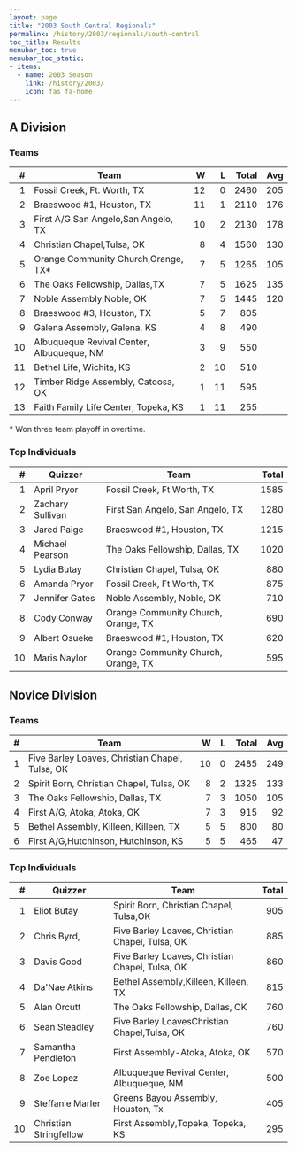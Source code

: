 ```yaml
---
layout: page
title: "2003 South Central Regionals"
permalink: /history/2003/regionals/south-central
toc_title: Results
menubar_toc: true
menubar_toc_static:
- items:
  - name: 2003 Season
    link: /history/2003/
    icon: fas fa-home
---
```


## A Division

### Teams

|    # | Team                                      |    W |    L | Total |  Avg |
| ---: | ----------------------------------------- | ---: | ---: | ----: | ---: |
|    1 | Fossil Creek, Ft. Worth, TX               |   12 |    0 |  2460 |  205 |
|    2 | Braeswood #1, Houston, TX                 |   11 |    1 |  2110 |  176 |
|    3 | First A/G San Angelo,San Angelo, TX       |   10 |    2 |  2130 |  178 |
|    4 | Christian Chapel,Tulsa, OK                |    8 |    4 |  1560 |  130 |
|    5 | Orange Community Church,Orange, TX*       |    7 |    5 |  1265 |  105 |
|    6 | The Oaks Fellowship, Dallas,TX            |    7 |    5 |  1625 |  135 |
|    7 | Noble Assembly,Noble, OK                  |    7 |    5 |  1445 |  120 |
|    8 | Braeswood #3, Houston, TX                 |    5 |    7 |   805 |      |
|    9 | Galena Assembly, Galena, KS               |    4 |    8 |   490 |      |
|   10 | Albuqueque Revival Center, Albuqueque, NM |    3 |    9 |   550 |      |
|   11 | Bethel Life, Wichita, KS                  |    2 |   10 |   510 |      |
|   12 | Timber Ridge Assembly, Catoosa, OK        |    1 |   11 |   595 |      |
|   13 | Faith Family Life Center, Topeka, KS      |    1 |   11 |   255 |      |

\* Won three team playoff in overtime.

### Top Individuals

|    # | Quizzer          | Team                                | Total |
| ---: | ---------------- | ----------------------------------- | ----: |
|    1 | April Pryor      | Fossil Creek, Ft Worth, TX          |  1585 |
|    2 | Zachary Sullivan | First San Angelo, San Angelo, TX    |  1280 |
|    3 | Jared Paige      | Braeswood #1, Houston, TX           |  1215 |
|    4 | Michael Pearson  | The Oaks Fellowship, Dallas, TX     |  1020 |
|    5 | Lydia Butay      | Christian Chapel, Tulsa, OK         |   880 |
|    6 | Amanda Pryor     | Fossil Creek, Ft Worth, TX          |   875 |
|    7 | Jennifer Gates   | Noble Assembly, Noble, OK           |   710 |
|    8 | Cody Conway      | Orange Community Church, Orange, TX |   690 |
|    9 | Albert Osueke    | Braeswood #1, Houston, TX           |   620 |
|   10 | Maris Naylor     | Orange Community Church, Orange, TX |   595 |

## Novice Division

### Teams

|    # | Team                                            |    W |    L | Total |  Avg |
| ---: | ----------------------------------------------- | ---: | ---: | ----: | ---: |
|    1 | Five Barley Loaves, Christian Chapel, Tulsa, OK |   10 |    0 |  2485 |  249 |
|    2 | Spirit Born, Christian Chapel, Tulsa, OK        |    8 |    2 |  1325 |  133 |
|    3 | The Oaks Fellowship, Dallas, TX                 |    7 |    3 |  1050 |  105 |
|    4 | First A/G, Atoka, Atoka, OK                     |    7 |    3 |   915 |   92 |
|    5 | Bethel Assembly, Killeen, Killeen, TX           |    5 |    5 |   800 |   80 |
|    6 | First A/G,Hutchinson, Hutchinson, KS            |    5 |    5 |   465 |   47 |

### Top Individuals

|    # | Quizzer                | Team                                            | Total |
| ---: | ---------------------- | ----------------------------------------------- | ----: |
|    1 | Eliot Butay            | Spirit Born, Christian Chapel, Tulsa,OK         |   905 |
|    2 | Chris Byrd,            | Five Barley Loaves, Christian Chapel, Tulsa, OK |   885 |
|    3 | Davis Good             | Five Barley Loaves, Christian Chapel, Tulsa, OK |   860 |
|    4 | Da'Nae Atkins          | Bethel Assembly,Killeen, Killeen, TX            |   815 |
|    5 | Alan Orcutt            | The Oaks Fellowship, Dallas, OK                 |   760 |
|    6 | Sean Steadley          | Five Barley LoavesChristian Chapel,Tulsa, OK    |   760 |
|    7 | Samantha Pendleton     | First Assembly-Atoka, Atoka, OK                 |   570 |
|    8 | Zoe Lopez              | Albuqueque Revival Center, Albuqueque, NM       |   500 |
|    9 | Steffanie Marler       | Greens Bayou Assembly, Houston, Tx              |   405 |
|   10 | Christian Stringfellow | First Assembly,Topeka, Topeka, KS               |   295 |

